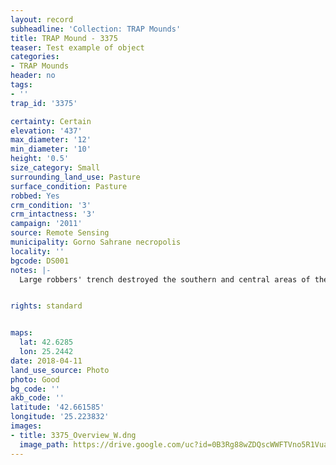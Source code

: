 ```yaml
---
layout: record
subheadline: 'Collection: TRAP Mounds'
title: TRAP Mound - 3375
teaser: Test example of object
categories:
- TRAP Mounds
header: no
tags:
- ''
trap_id: '3375'

certainty: Certain
elevation: '437'
max_diameter: '12'
min_diameter: '10'
height: '0.5'
size_category: Small
surrounding_land_use: Pasture
surface_condition: Pasture
robbed: Yes
crm_condition: '3'
crm_intactness: '3'
campaign: '2011'
source: Remote Sensing
municipality: Gorno Sahrane necropolis
locality: ''
bgcode: DS001
notes: |-
  Large robbers' trench destroyed the southern and central areas of the mound.


rights: standard


maps:
  lat: 42.6285
  lon: 25.2442
date: 2018-04-11
land_use_source: Photo
photo: Good
bg_code: ''
akb_code: ''
latitude: '42.661585'
longitude: '25.223832'
images:
- title: 3375_Overview_W.dng
  image_path: https://drive.google.com/uc?id=0B3Rg88wZDQscWWFTVno5R1Vua1k
---
```

